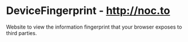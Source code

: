 DeviceFingerprint - http://noc.to
=================================

Website to view the information fingerprint that your browser exposes to third parties.
